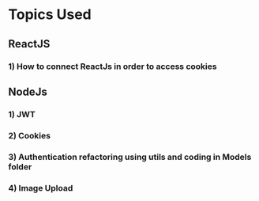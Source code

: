 # Topics Used

## ReactJS
### 1) How to connect ReactJs in order to access cookies

## NodeJs
### 1) JWT
### 2) Cookies
### 3) Authentication refactoring using utils and coding in Models folder
### 4) Image Upload

